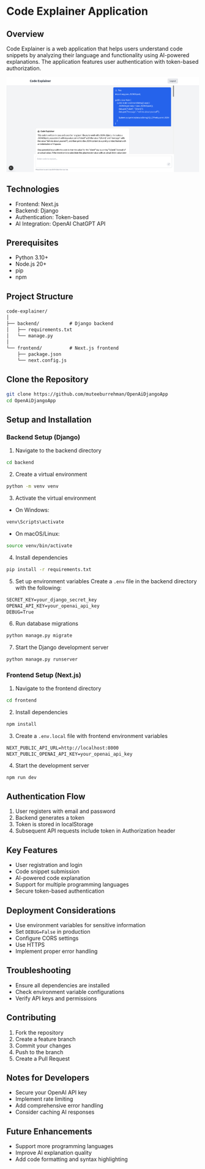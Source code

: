 # Code Explainer Application

## Overview
Code Explainer is a web application that helps users understand code snippets by analyzing their language and functionality using AI-powered explanations. The application features user authentication with token-based authorization.

![Screenshot](https://raw.githubusercontent.com/muteeburrehman/OpenAiDjangoApp/main/Screenshot%20from%202025-03-27%2016-19-50.png)

## Technologies
- Frontend: Next.js
- Backend: Django
- Authentication: Token-based
- AI Integration: OpenAI ChatGPT API

## Prerequisites
- Python 3.10+
- Node.js 20+
- pip
- npm

## Project Structure
```
code-explainer/
│
├── backend/           # Django backend
│   ├── requirements.txt
│   └── manage.py
│
└── frontend/          # Next.js frontend
    ├── package.json
    └── next.config.js
```

## Clone the Repository
```bash
git clone https://github.com/muteeburrehman/OpenAiDjangoApp
cd OpenAiDjangoApp
```

## Setup and Installation

### Backend Setup (Django)
1. Navigate to the backend directory
```bash
cd backend
```

2. Create a virtual environment
```bash
python -m venv venv
```

3. Activate the virtual environment
- On Windows:
```bash
venv\Scripts\activate
```
- On macOS/Linux:
```bash
source venv/bin/activate
```

4. Install dependencies
```bash
pip install -r requirements.txt
```

5. Set up environment variables
Create a `.env` file in the backend directory with the following:
```
SECRET_KEY=your_django_secret_key
OPENAI_API_KEY=your_openai_api_key
DEBUG=True
```

6. Run database migrations
```bash
python manage.py migrate
```

7. Start the Django development server
```bash
python manage.py runserver
```

### Frontend Setup (Next.js)
1. Navigate to the frontend directory
```bash
cd frontend
```

2. Install dependencies
```bash
npm install
```

3. Create a `.env.local` file with frontend environment variables
```
NEXT_PUBLIC_API_URL=http://localhost:8000
NEXT_PUBLIC_OPENAI_API_KEY=your_openai_api_key
```

4. Start the development server
```bash
npm run dev
```

## Authentication Flow
1. User registers with email and password
2. Backend generates a token
3. Token is stored in localStorage
4. Subsequent API requests include token in Authorization header

## Key Features
- User registration and login
- Code snippet submission
- AI-powered code explanation
- Support for multiple programming languages
- Secure token-based authentication

## Deployment Considerations
- Use environment variables for sensitive information
- Set `DEBUG=False` in production
- Configure CORS settings
- Use HTTPS
- Implement proper error handling

## Troubleshooting
- Ensure all dependencies are installed
- Check environment variable configurations
- Verify API keys and permissions

## Contributing
1. Fork the repository
2. Create a feature branch
3. Commit your changes
4. Push to the branch
5. Create a Pull Request


## Notes for Developers
- Secure your OpenAI API key
- Implement rate limiting
- Add comprehensive error handling
- Consider caching AI responses

## Future Enhancements
- Support more programming languages
- Improve AI explanation quality
- Add code formatting and syntax highlighting
